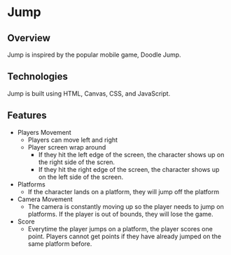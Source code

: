 # Jump
## Overview
Jump is inspired by the popular mobile game, Doodle Jump. 
## Technologies
Jump is built using HTML, Canvas, CSS, and JavaScript.
## Features
* Players Movement
  * Players can move left and right
  * Player screen wrap around
    - If they hit the left edge of the screen, the character shows up on the right side of the scren. 
    - If they hit the right edge of the screen, the character shows up on the left side of the screen.
* Platforms 
  * If the character lands on a platform, they will jump off the platform
* Camera Movement
  * The camera is constantly moving up so the player needs to jump on platforms. If the player is out of bounds, they will lose the game.
* Score
  * Everytime the player jumps on a platform, the player scores one point. Players cannot get points if they have already   jumped on the same platform before.
